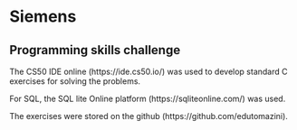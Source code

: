 # Siemens

## Programming skills challenge 

<p>The CS50 IDE online (https://ide.cs50.io/) was used to develop standard C exercises for solving the problems.

<p>For SQL, the SQL lite Online platform (https://sqliteonline.com/) was used.

<p>The exercises were stored on the github (https://github.com/edutomazini).
